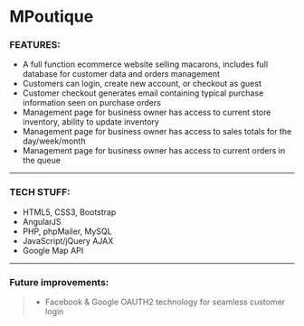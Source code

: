 # MPoutique

### FEATURES:
- A full function ecommerce website selling macarons, includes full database for customer data and orders  management
- Customers can login, create new account, or checkout as guest
- Customer checkout generates email containing typical purchase information seen on purchase orders
- Management page for business owner has access to current store inventory, ability to update inventory
- Management page for business owner has access to sales totals for the day/week/month
- Management page for business owner has access to current orders in the queue

------------------------------------------------------------

### TECH STUFF:
- HTML5, CSS3,  Bootstrap
- AngularJS
- PHP, phpMailer, MySQL
- JavaScript/jQuery  AJAX
- Google Map API

---------------------------------------------------

### Future improvements:
> - Facebook & Google OAUTH2 technology for seamless customer login


